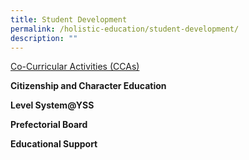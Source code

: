 ```yaml
---
title: Student Development
permalink: /holistic-education/student-development/
description: ""
---
```

[Co-Curricular Activities (CCAs)](/student-development/cca/)

**Citizenship and Character Education**

**Level System@YSS**

**Prefectorial Board**

**Educational Support**